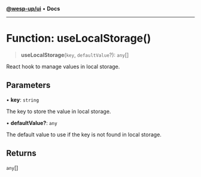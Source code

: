 [**@wesp-up/ui**](../README.md) • **Docs**

***

# Function: useLocalStorage()

> **useLocalStorage**(`key`, `defaultValue`?): `any`[]

React hook to manage values in local storage.

## Parameters

• **key**: `string`

The key to store the value in local storage.

• **defaultValue?**: `any`

The default value to use if the key is not found in local storage.

## Returns

`any`[]
